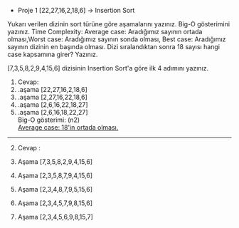 * Proje 1
[22,27,16,2,18,6] -> Insertion Sort

Yukarı verilen dizinin sort türüne göre aşamalarını yazınız.
Big-O gösterimini yazınız.
Time Complexity: Average case: Aradığımız sayının ortada olması,Worst case: Aradığımız sayının sonda olması, Best case: Aradığımız sayının dizinin en başında olması.
Dizi sıralandıktan sonra 18 sayısı hangi case kapsamına girer? Yazınız.


[7,3,5,8,2,9,4,15,6] dizisinin Insertion Sort'a göre ilk 4 adımını yazınız.

1. Cevap:
0. .aşama [22,27,16,2,18,6]
1. .aşama [2,27,16,22,18,6]
2. .aşama [2,6,16,22,18,27]
3. .aşama [2,6,16,18,22,27] <br>
Big-O gösterimi: (n2) <br>
<u>Average case: 18'in ortada olması.</u> <br>
<hr>

2. Cevap : 

0. Aşama [7,3,5,8,2,9,4,15,6]
1. Aşama [2,3,5,8,7,9,4,15,6]
2. Aşama [2,3,4,8,7,9,5,15,6]
3. Aşama [2,3,4,5,7,9,8,15,6]
4. Aşama [2,3,4,5,6,9,8,15,7]



